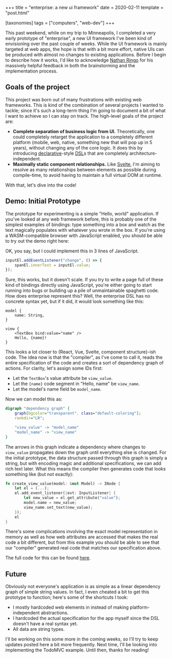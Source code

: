+++
title = "enterprise: a new ui framework"
date = 2020-02-11
template = "post.html"

[taxonomies]
tags = ["computers", "web-dev"]
+++

This past weekend, while on my trip to Minneapolis, I completed a very early prototype of "enterprise", a new UI framework I've been kind of envisioning over the past couple of weeks. While the UI framework is mainly targeted at web apps, the hope is that with a bit more effort, native UIs can be produced with almost no changes to existing applications. Before I begin to describe how it works, I'd like to acknowledge [Nathan Ringo][1] for his massively helpful feedback in both the brainstorming and the implementation process.

<!-- more -->

## Goals of the project

This project was born out of many frustrations with existing web frameworks. This is kind of the combination of several projects I wanted to tackle; since it's such a long-term thing I'm going to document a bit of what I want to achieve so I can stay on track. The high-level goals of the project are:

* **Complete separation of business logic from UI.** Theoretically, one could completely retarget the application to a completely different platform (mobile, web, native, something new that will pop up in 5 years), without changing any of the core logic. It does this by introducing [declarative][4]-style [DSL][2]s that are completely architecture-independent.
* **Maximally static component relationships.** Like [Svelte][3], I'm aiming to resolve as many relationships between elements as possible during compile-time, to avoid having to maintain a full virtual DOM at runtime.

With that, let's dive into the code!

## Demo: Initial Prototype

The prototype for experimenting is a simple "Hello, world" application. If you've looked at any web framework before, this is probably one of the simplest examples of bindings: type something into a box and watch as the text magically populates with whatever you wrote in the box. If you're using a WASM-compatible browser with JavaScript enabled, you should be able to try out the demo right here:

<div id="app"></div>
<script type="text/javascript" src="helloworld.js"></script>

OK, you say, but I could implement this in 3 lines of JavaScript.

```js
inputEl.addEventListener("change", () => {
    spanEl.innerText = inputEl.value;
});
```

Sure, this works, but it doesn't scale. If you try to write a page full of these kind of bindings directly using JavaScript, you're either going to start running into bugs or building up a pile of unmaintainable spaghetti code. How does enterprise represent this? Well, the enterprise DSL has no concrete syntax yet, but if it did, it would look something like this:

```
model {
    name: String,
}

view {
    <TextBox bind:value="name" />
    Hello, {name}!
}
```

This looks a lot closer to {React, Vue, Svelte, component structure}-ish code. The idea now is that the "compiler", as I've come to call it, reads the entire specification of the code and creates a sort of dependency graph of actions. For clarity, let's assign some IDs first:

* Let the `TextBox`'s value attribute be `view_value`.
* Let the `{name}` code segment in "Hello, name" be `view_name`.
* Let the model's name field be `model_name`.

Now we can model this as:

```dot
digraph "dependency graph" {
    graph[bgcolor="transparent", class="default-coloring"];
    rankdir="LR";

    "view_value" -> "model_name"
    "model_name" -> "view_name"
}
```

The arrows in this graph indicate a dependency where changes to `view_value` propagates down the graph until everything else is changed. For the initial prototype, the data structure passed through this graph is simply a string, but with encoding magic and additional specifications, we can add rich text later. What this means the compiler then generates code that looks something like (but not exactly):

```rs
fn create_view_value(model: &mut Model) -> INode {
    let el = (...);
    el.add_event_listener(|evt: InputListener| {
        let new_value = el.get_attribute("value");
        model.name = new_value;
        view_name.set_text(new_value);
    });
    el
}
```

There's some complications involving the exact model representation in memory as well as how web attributes are accessed that makes the real code a bit different, but from this example you should be able to see that our "compiler" generated real code that matches our specification above.

The full code for this can be found [here][5].

## Future

Obviously not everyone's application is as simple as a linear dependency graph of simple string values. In fact, I even cheated a bit to get this prototype to function; here's some of the shortcuts I took:

* I mostly hardcoded web elements in instead of making platform-independent abstractions.
* I hardcoded the actual specification for the app myself since the DSL doesn't have a real syntax yet.
* All data are string types.

I'll be working on this some more in the coming weeks, so I'll try to keep updates posted here a bit more frequently. Next time, I'll be looking into implementing the TodoMVC example. Until then, thanks for reading!

[1]: https://remexre.xyz
[2]: https://en.wikipedia.org/wiki/Domain-specific_language
[3]: https://svelte.dev
[4]: https://en.wikipedia.org/wiki/Declarative_programming
[5]: https://git.iptq.io/michael/enterprise
